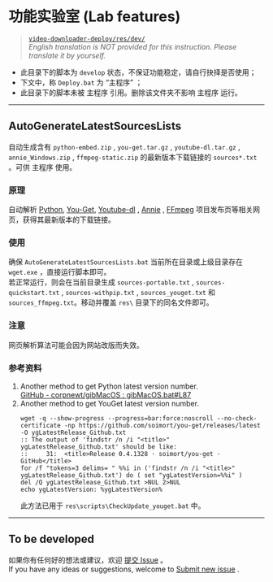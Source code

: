 # 功能实验室 (Lab features)
> [`video-downloader-deploy/res/dev/`](https://github.com/LussacZheng/video-downloader-deploy/tree/master/res/dev)  
> *English translation is NOT provided for this instruction. Please translate it by yourself.*

- 此目录下的脚本为 `develop` 状态，不保证功能稳定，请自行抉择是否使用；
- 下文中，称 `Deploy.bat` 为 “主程序” ；
- 此目录下的脚本未被 主程序 引用。删除该文件夹不影响 主程序 运行。

---

## AutoGenerateLatestSourcesLists

自动生成含有 `python-embed.zip` , `you-get.tar.gz` , `youtube-dl.tar.gz` , `annie_Windows.zip` , `ffmpeg-static.zip` 的最新版本下载链接的 `sources*.txt` 。可供 主程序 使用。

### 原理
自动解析 [Python](https://www.python.org/downloads/windows/), [You-Get](https://pypi.org/project/you-get/#files), [Youtube-dl](https://github.com/ytdl-org/youtube-dl/releases/latest) , [Annie](https://github.com/iawia002/annie/releases/latest) , [FFmpeg](https://ffmpeg.zeranoe.com/builds/win64/static/) 项目发布页等相关网页，获得其最新版本的下载链接。

### 使用
确保 `AutoGenerateLatestSourcesLists.bat` 当前所在目录或上级目录存在 `wget.exe` ，直接运行脚本即可。  
若正常运行，则会在当前目录生成 `sources-portable.txt` , `sources-quickstart.txt` , `sources-withpip.txt` , `sources_youget.txt` 和 `sources_ffmpeg.txt`。移动并覆盖 `res\` 目录下的同名文件即可。

### 注意
网页解析算法可能会因为网站改版而失效。

### 参考资料
1. Another method to get Python latest version number.   
   [GitHub - corpnewt/gibMacOS : gibMacOS.bat#L87](https://github.com/corpnewt/gibMacOS/blob/master/gibMacOS.bat#L87)
2. Another method to get YouGet latest version number.
   ```batch
   wget -q --show-progress --progress=bar:force:noscroll --no-check-certificate -np https://github.com/soimort/you-get/releases/latest -O ygLatestRelease_Github.txt
   :: The output of 'findstr /n /i "<title>" ygLatestRelease_Github.txt' should be like: 
   ::     31:  <title>Release 0.4.1328 · soimort/you-get · GitHub</title>
   for /f "tokens=3 delims= " %%i in ('findstr /n /i "<title>" ygLatestRelease_Github.txt') do ( set "ygLatestVersion=%%i" )
   del /Q ygLatestRelease_Github.txt >NUL 2>NUL
   echo ygLatestVersion: %ygLatestVersion%
   ```
   此方法已用于 `res\scripts\CheckUpdate_youget.bat` 中。

---

## To be developed

如果你有任何好的想法或建议，欢迎 [提交 Issue](https://github.com/LussacZheng/video-downloader-deploy/issues) 。  
If you have any ideas or suggestions, welcome to [Submit new issue](https://github.com/LussacZheng/video-downloader-deploy/issues) .
